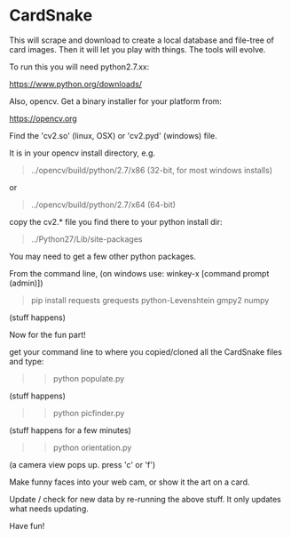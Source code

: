 # CardSnake
This will scrape and download to create a local database and file-tree of card images.
Then it will let you play with things. The tools will evolve.

To run this you will need python2.7.xx:

https://www.python.org/downloads/

Also, opencv. Get a binary installer for your platform from:

https://opencv.org

Find the 'cv2.so' (linux, OSX) or 'cv2.pyd' (windows) file.

It is  in your opencv install directory, e.g.

> ../opencv/build/python/2.7/x86  (32-bit, for most windows installs)

or

> ../opencv/build/python/2.7/x64    (64-bit)

copy the cv2.* file you find there to your python install dir:

> ../Python27/Lib/site-packages

You may need to get a few other python packages.

From the command line, (on windows use: winkey-x [command prompt (admin)])

>pip install requests grequests python-Levenshtein gmpy2 numpy

(stuff happens)

Now for the fun part!

get your command line to where you copied/cloned all the CardSnake files and type:

>> python populate.py

(stuff happens)

>> python picfinder.py

(stuff happens for a few minutes)

>> python orientation.py

(a camera view pops up. press 'c' or 'f') 

Make funny faces into your web cam, or show it the art on a card. 

Update / check for new data by re-running the above stuff. It only updates what needs updating.

Have fun!